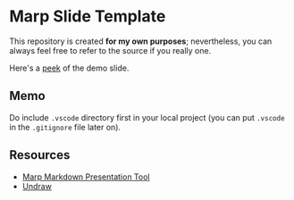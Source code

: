 # Marp Slide Template

This repository is created **for my own purposes**; nevertheless, you can always feel free to refer to the source if you really one. 

Here's a [peek](https://icheft.github.io/marp-template/) of the demo slide.

## Memo

Do include `.vscode` directory first in your local project (you can put `.vscode` in the `.gitignore` file later on).

## Resources

+ [Marp Markdown Presentation Tool](https://marp.app)
+ [Undraw](https://undraw.co)

